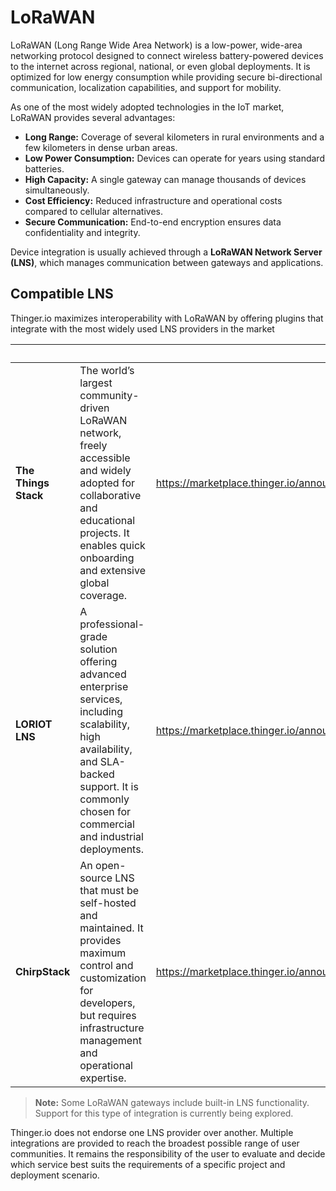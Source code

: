 # LoRaWAN

LoRaWAN (Long Range Wide Area Network) is a low-power, wide-area networking protocol designed to connect wireless battery-powered devices to the internet across regional, national, or even global deployments. It is optimized for low energy consumption while providing secure bi-directional communication, localization capabilities, and support for mobility.

As one of the most widely adopted technologies in the IoT market, LoRaWAN provides several advantages:

* **Long Range:** Coverage of several kilometers in rural environments and a few kilometers in dense urban areas.
* **Low Power Consumption:** Devices can operate for years using standard batteries.
* **High Capacity:** A single gateway can manage thousands of devices simultaneously.
* **Cost Efficiency:** Reduced infrastructure and operational costs compared to cellular alternatives.
* **Secure Communication:** End-to-end encryption ensures data confidentiality and integrity.

Device integration is usually achieved through a **LoRaWAN Network Server (LNS)**, which manages communication between gateways and applications.

## Compatible LNS

Thinger.io maximizes interoperability with LoRaWAN by offering plugins that integrate with the most widely used LNS providers in the market

<table data-view="cards"><thead><tr><th></th><th></th><th data-type="content-ref"></th><th data-hidden data-card-cover data-type="image">Cover image</th></tr></thead><tbody><tr><td><strong>The Things Stack</strong></td><td>The world’s largest community-driven LoRaWAN network, freely accessible and widely adopted for collaborative and educational projects. It enables quick onboarding and extensive global coverage.</td><td><a href="https://marketplace.thinger.io/announcements/category/ttn/">https://marketplace.thinger.io/announcements/category/ttn/</a></td><td><a href="https://iot.wifx.net/wp-content/uploads/2021/03/TTN_TTS.png">https://iot.wifx.net/wp-content/uploads/2021/03/TTN_TTS.png</a></td></tr><tr><td><strong>LORIOT LNS</strong></td><td>A professional-grade solution offering advanced enterprise services, including scalability, high availability, and SLA-backed support. It is commonly chosen for commercial and industrial deployments.</td><td><a href="https://marketplace.thinger.io/announcements/category/ttn/">https://marketplace.thinger.io/announcements/category/ttn/</a></td><td><a href="https://www.venturelab.swiss/demandit/files/M_BB941CC4DCEF687AD98/dms/Image/B08590E7-C129-F91B-01CDA7FE6BCAEEC4.jpg">https://www.venturelab.swiss/demandit/files/M_BB941CC4DCEF687AD98/dms/Image/B08590E7-C129-F91B-01CDA7FE6BCAEEC4.jpg</a></td></tr><tr><td><strong>ChirpStack</strong></td><td>An open-source LNS that must be self-hosted and maintained. It provides maximum control and customization for developers, but requires infrastructure management and operational expertise.</td><td><a href="https://marketplace.thinger.io/announcements/category/ttn/">https://marketplace.thinger.io/announcements/category/ttn/</a></td><td><a href="https://encrypted-tbn0.gstatic.com/images?q=tbn:ANd9GcQU-IfBY3PQzSQ1ZoAAunH5tmimuVqf9Kw9wQ&#x26;s">https://encrypted-tbn0.gstatic.com/images?q=tbn:ANd9GcQU-IfBY3PQzSQ1ZoAAunH5tmimuVqf9Kw9wQ&#x26;s</a></td></tr></tbody></table>

> **Note:** Some LoRaWAN gateways include built-in LNS functionality. Support for this type of integration is currently being explored.

Thinger.io does not endorse one LNS provider over another. Multiple integrations are provided to reach the broadest possible range of user communities. It remains the responsibility of the user to evaluate and decide which service best suits the requirements of a specific project and deployment scenario.

